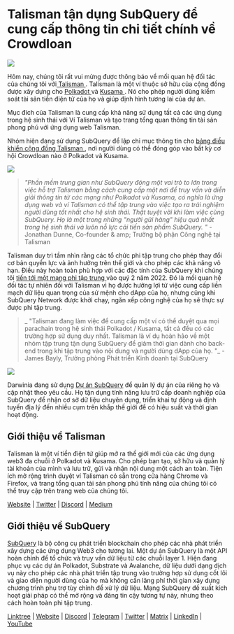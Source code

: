 # Talisman tận dụng SubQuery để cung cấp thông tin chi tiết chính về Crowdloan

![](https://miro.medium.com/max/1400/0*fQu0UQVmjAnTcJe8)

Hôm nay, chúng tôi rất vui mừng được thông báo về mối quan hệ đối tác của chúng tôi với[ Talisman ](https://talisman.xyz/). Talisman là một ví thuộc sở hữu của cộng đồng được xây dựng cho [ Polkadot ](https://polkadot.network/) và [ Kusama ](https://kusama.network/). Nó cho phép người dùng kiểm soát tài sản tiền điện tử của họ và giúp định hình tương lai của dự án.

Mục đích của Talisman là cung cấp khả năng sử dụng tất cả các ứng dụng trong hệ sinh thái với Ví Talisman và tạo trang tổng quan thông tin tài sản phong phú với ứng dụng web Talisman.

Nhóm hiện đang sử dụng SubQuery để lập chỉ mục thông tin cho [ bảng điều khiển cộng đồng Talisman ](https://app.talisman.xyz/crowdloans), nơi người dùng có thể đóng góp vào bất kỳ cơ hội Crowdloan nào ở Polkadot và Kusama.

![](https://miro.medium.com/max/1400/0*WV0MLOXx542fT5VM)

> _"Phần mềm trung gian như SubQuery đóng một vai trò to lớn trong việc hỗ trợ Talisman bằng cách cung cấp một nơi để truy vấn và diễn giải thông tin từ các mạng như Polkadot và Kusama, có nghĩa là ứng dụng web và ví Talisman có thể tập trung vào việc tạo ra trải nghiệm người dùng tốt nhất cho hệ sinh thái. Thật tuyệt vời khi làm việc cùng SubQuery. Họ là một trong những "người gửi hàng" hiệu quả nhất trong hệ sinh thái và luôn nỗ lực cải tiến sản phẩm SubQuery. "_ - Jonathan Dunne, Co-founder & amp; Trưởng bộ phận Công nghệ tại Talisman

Talisman duy trì tầm nhìn rằng các tổ chức phi tập trung cho phép thay đổi cơ bản quyền lực và ảnh hưởng trên thế giới và cho phép các khả năng vô hạn. Điều này hoàn toàn phù hợp với các đặc tính của SubQuery khi chúng tôi [ tiến tới một mạng phi tập trung ](../blogs/20211029-roadmap-october.md) vào quý 2 năm 2022. Đó là mối quan hệ đối tác tự nhiên đối với Talisman vì họ được hưởng lợi từ việc cung cấp liền mạch dữ liệu quan trọng của sứ mệnh cho dApp của họ, nhưng cũng khi SubQuery Network được khởi chạy, ngăn xếp công nghệ của họ sẽ thực sự được phi tập trung.

> _ "Talisman đang làm việc để cung cấp một ví có thể duyệt qua mọi parachain trong hệ sinh thái Polkadot / Kusama, tất cả đều có các trường hợp sử dụng duy nhất. Talisman là ví dụ hoàn hảo về một nhóm tập trung tận dụng SubQuery để giảm thời gian dành cho back-end trong khi tập trung vào nội dung và người dùng dApp của họ. "_ -James Bayly, Trưởng phòng Phát triển Kinh doanh tại SubQuery

![](https://miro.medium.com/max/1400/0*-04uwnfs1UlGFsH5)

Darwinia đang sử dụng [Dự án SubQuery](https://project.subquery.network/) để quản lý dự án của riêng họ và cập nhật theo yêu cầu. Họ tận dụng tính năng lưu trữ cấp doanh nghiệp của SubQuery để nhận cơ sở dữ liệu chuyên dụng, triển khai tự động và định tuyến địa lý đến nhiều cụm trên khắp thế giới để có hiệu suất và thời gian hoạt động.

## Giới thiệu về Talisman

Talisman là một ví tiền điện tử giúp mở ra thế giới mới của các ứng dụng web3 đa chuỗi ở Polkadot và Kusama. Cho phép bạn tạo, sở hữu và quản lý tài khoản của mình và lưu trữ, gửi và nhận nội dung một cách an toàn. Tiện ích mở rộng trình duyệt ví Talisman có sẵn trong cửa hàng Chrome và Firefox, và trang tổng quan tài sản phong phú tính năng của chúng tôi có thể truy cập trên trang web của chúng tôi.

[Website](https://talisman.xyz/) | [Twitter](https://twitter.com/wearetalisman) | [Discord](https://discord.gg/talisman) | [](https://www.youtube.com/channel/UC5XYLzQ1G077kUb7guZEMdA) [Medium](https://medium.com/we-are-talisman)

## Giới thiệu về SubQuery

[SubQuery](https://subquery.network) là bộ công cụ phát triển blockchain cho phép các nhà phát triển xây dựng các ứng dụng Web3 cho tương lai. Một dự án SubQuery là một API hoàn chỉnh để tổ chức và truy vấn dữ liệu từ các chuỗi layer 1. Hiện đang phục vụ các dự án Polkadot, Substrate và Avalanche, dữ liệu dưới dạng dịch vụ này cho phép các nhà phát triển tập trung vào trường hợp sử dụng cốt lõi và giao diện người dùng của họ mà không cần lãng phí thời gian xây dựng chương trình phụ trợ tùy chỉnh để xử lý dữ liệu. Mạng SubQuery đề xuất kích hoạt giải pháp có thể mở rộng và đáng tin cậy tương tự này, nhưng theo cách hoàn toàn phi tập trung.

​​[Linktree](https://linktr.ee/subquerynetwork) | [Website](https://subquery.network/) | [Discord](https://discord.com/invite/78zg8aBSMG) | [Telegram](https://t.me/subquerynetwork) | [Twitter](https://twitter.com/subquerynetwork) | [Matrix](https://matrix.to/#/#subquery:matrix.org) | [LinkedIn](https://www.linkedin.com/company/subquery) | [YouTube](https://www.youtube.com/channel/UCi1a6NUUjegcLHDFLr7CqLw)
